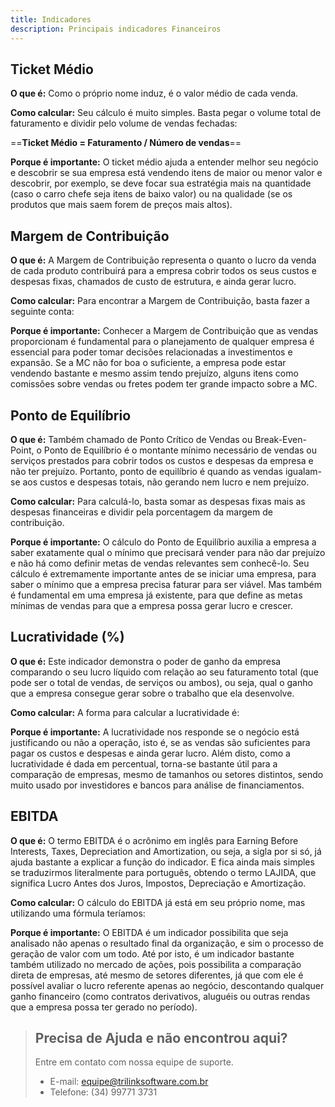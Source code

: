 ```yaml
---
title: Indicadores
description: Principais indicadores Financeiros
---
```


## Ticket Médio

__O que é:__ Como o próprio nome induz, é o valor médio de cada venda.

__Como calcular:__ Seu cálculo é muito simples. Basta pegar o volume total de faturamento e dividir pelo volume de vendas fechadas:

==__Ticket Médio = Faturamento / Número de vendas__==

__Porque é importante:__ O ticket médio ajuda a entender melhor seu negócio e descobrir se sua empresa está vendendo itens de maior ou menor valor e descobrir, por exemplo, se deve focar sua estratégia mais na quantidade (caso o carro chefe seja itens de baixo valor) ou na qualidade (se os produtos que mais saem forem de preços mais altos).

## Margem de Contribuição

__O que é:__ A Margem de Contribuição representa o quanto o lucro da venda de cada produto contribuirá para a empresa cobrir todos os seus custos e despesas fixas, chamados de custo de estrutura, e ainda gerar lucro.

__Como calcular:__ Para encontrar a Margem de Contribuição, basta fazer a seguinte conta:

__Porque é importante:__ Conhecer a Margem de Contribuição que as vendas proporcionam é fundamental para o planejamento de qualquer empresa é essencial para poder tomar decisões relacionadas a investimentos e expansão. Se a MC não for boa o suficiente, a empresa pode estar vendendo bastante e mesmo assim tendo prejuízo, alguns itens como comissões sobre vendas ou fretes podem ter grande impacto sobre a MC.

## Ponto de Equilíbrio

__O que é:__ Também chamado de Ponto Crítico de Vendas ou Break-Even-Point, o Ponto de Equilíbrio é o montante mínimo necessário de vendas ou serviços prestados para cobrir todos os custos e despesas da empresa e não ter prejuízo. Portanto, ponto de equilíbrio é quando as vendas igualam-se aos custos e despesas totais, não gerando nem lucro e nem prejuízo.

__Como calcular:__ Para calculá-lo, basta somar as despesas fixas mais as despesas financeiras e dividir pela porcentagem da margem de contribuição.

__Porque é importante:__ O cálculo do Ponto de Equilíbrio auxilia a empresa a saber exatamente qual o mínimo que precisará vender para não dar prejuízo e não há como definir metas de vendas relevantes sem conhecê-lo. Seu cálculo é extremamente importante antes de se iniciar uma empresa, para saber o mínimo que a empresa precisa faturar para ser viável. Mas também é fundamental em uma empresa já existente, para que define as metas mínimas de vendas para que a empresa possa gerar lucro e crescer.

## Lucratividade (%)

__O que é:__ Este indicador demonstra o poder de ganho da empresa comparando o seu lucro líquido com relação ao seu faturamento total (que pode ser o total de vendas, de serviços ou ambos), ou seja, qual o ganho que a empresa consegue gerar sobre o trabalho que ela desenvolve.

__Como calcular:__ A forma para calcular a lucratividade é:

__Porque é importante:__ A lucratividade nos responde se o negócio está justificando ou não a operação, isto é, se as vendas são suficientes para pagar os custos e despesas e ainda gerar lucro. Além disto, como a lucratividade é dada em percentual, torna-se bastante útil para a comparação de empresas, mesmo de tamanhos ou setores distintos, sendo muito usado por investidores e bancos para análise de financiamentos.

## EBITDA

__O que é:__ O termo EBITDA é o acrônimo em inglês para Earning Before Interests, Taxes, Depreciation and Amortization, ou seja, a sigla por si só, já ajuda bastante a explicar a função do indicador. E fica ainda mais simples se traduzirmos literalmente para português, obtendo o termo LAJIDA, que significa Lucro Antes dos Juros, Impostos, Depreciação e Amortização.

__Como calcular:__ O cálculo do EBITDA já está em seu próprio nome, mas utilizando uma fórmula teríamos:

__Porque é importante:__ O EBITDA é um indicador possibilita que seja analisado não apenas o resultado final da organização, e sim o processo de geração de valor com um todo. Até por isto, é um indicador bastante também utilizado no mercado de ações, pois possibilita a comparação direta de empresas, até mesmo de setores diferentes, já que com ele é possível avaliar o lucro referente apenas ao negócio, descontando qualquer ganho financeiro (como contratos derivativos, aluguéis ou outras rendas que a empresa possa ter gerado no período).

> ## Precisa de Ajuda e não encontrou aqui?
>
> Entre em contato com nossa equipe de suporte.
> - E-mail: equipe@trilinksoftware.com.br 
> - Telefone: (34) 99771 3731
